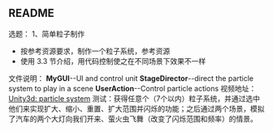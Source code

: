 ## README ##
选题：
1、简单粒子制作

 - 按参考资源要求，制作一个粒子系统，参考资源
 - 使用 3.3 节介绍，用代码控制使之在不同场景下效果不一样

文件说明：
**MyGUI**--UI and control unit
**StageDirector**--direct the particle system to play in a scene
**UserAction**--Control particle actions
视频地址：[Unity3d: particle system](http://new-play.tudou.com/v/899064324.html?spm=a2hzp.8244740.0.0)
测试：获得任意个（7个以内）粒子系统，并通过选中他们来实现扩大、缩小、重置、扩大范围并闪烁的功能；之后通过两个场景，模拟了汽车的两个大灯向我们开来、萤火虫飞舞（改变了闪烁范围和频率）的情景。